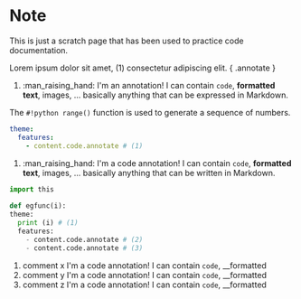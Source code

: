 
# Note
This is just a scratch page that has been used to practice code documentation.</br>


Lorem ipsum dolor sit amet, (1) consectetur adipiscing elit.
{ .annotate }

1.  :man_raising_hand: I'm an annotation! I can contain `code`, __formatted
    text__, images, ... basically anything that can be expressed in Markdown.


The `#!python range()` function is used to generate a sequence of numbers.

``` yaml
theme:
  features:
    - content.code.annotate # (1)
```

1.  :man_raising_hand: I'm a code annotation! I can contain `code`, __formatted
    text__, images, ... basically anything that can be written in Markdown.



``` python title="eg.py" linenums="10" hl_lines="2-4"
import this
  
def egfunc(i):
theme:
  print (i) # (1)
  features:
    - content.code.annotate # (2)
    - content.code.annotate # (3)
```

1.  comment x I'm a code annotation! I can contain `code`, __formatted
2.  comment y I'm a code annotation! I can contain `code`, __formatted
3.  comment z I'm a code annotation! I can contain `code`, __formatted



